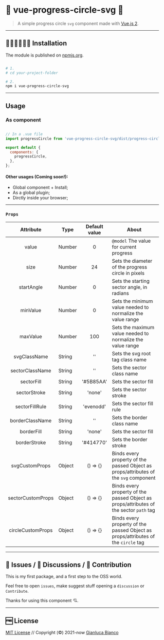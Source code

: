 # 🎉 vue-progress-circle-svg 🎉

>  A simple progress circle `svg` component made with [Vue.js 2](https://vuejs.org/v2/guide/).

___

## 👩🏻‍💻👨🏻‍💻 Installation

The module is published on [npmjs.org](https://www.npmjs.com/package/vue-progress-circle-svg).

```bash

# 1.
# cd your-project-folder

# 2.
npm i vue-progress-circle-svg

```

___

## Usage

### As component

```javascript

// In a .vue file
import progressCircle from 'vue-progress-circle-svg/dist/progress-circle.esm';

export default {
  components: {
    progressCircle,
  },
};


```

#### Other usages (Coming soon!):
- Global component + Install;
- As a global plugin;
- Dirctly inside your browser;

___

### `Props`

| Attribute | Type | Default value | About |
|:--------------------:|--------------------|:-------:|-------------------------------------|
| value | Number | 0 | `@model` The value for current progress |
| size | Number | 24 | Sets the diameter of the progress circle in pixels |
| startAngle | Number | 0 | Sets the starting sector angle, in radians |
| minValue | Number | 0 | Sets the minimum value needed to normalize the value range |
| maxValue | Number | 100 | Sets the maximum value needed to normalize the value range |
| svgClassName | String | '' | Sets the svg root tag class name |
| sectorClassName | String | '' | Sets the sector class name |
| sectorFill | String | '#5B85AA' | Sets the sector fill |
| sectorStroke | String | 'none' | Sets the sector stroke |
| sectorFillRule | String | 'evenodd' | Sets the sector fill rule |
| borderClassName | String | '' | Sets the border class name |
| borderFill | String | 'none' | Sets the sector fill |
| borderStroke | String | '#414770' | Sets the border stroke |
| svgCustomProps | Object | () => {} | Binds every property of the passed Object as props/attributes of the `svg` component |
| sectorCustomProps | Object | () => {} | Binds every property of the passed Object as props/attributes of the sector `path` tag |
| circleCustomProps | Object | () => {} | Binds every property of the passed Object as props/attributes of the `circle` tag |

___

## 🐞 Issues / 📝 Discussions / 👥 Contribution

This is my first package, and a first step to the OSS world.

Feel free to open `issues`, make suggest stuff opening a `discussion` or `Contribute`.

Thanks for using this component 💘.

___

## 🆓 License

[MIT License](./LICENSE) // Copyright (©) 2021-now [Gianluca Bianco](https://gianlucabianco.dev/)